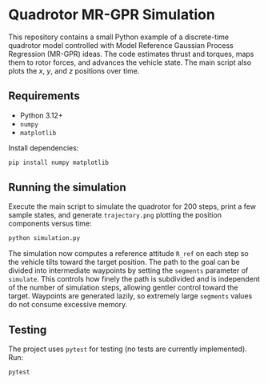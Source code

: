 # Quadrotor MR-GPR Simulation

This repository contains a small Python example of a discrete-time quadrotor model controlled with Model Reference Gaussian Process Regression (MR-GPR) ideas. The code estimates thrust and torques, maps them to rotor forces, and advances the vehicle state. The main script also plots the $x$, $y$, and $z$ positions over time.

## Requirements
- Python 3.12+
- `numpy`
- `matplotlib`

Install dependencies:

```bash
pip install numpy matplotlib
```

## Running the simulation
Execute the main script to simulate the quadrotor for 200 steps, print a few sample states, and generate `trajectory.png` plotting the position components versus time:

```bash
python simulation.py
```

The simulation now computes a reference attitude `R_ref` on each step so the
vehicle tilts toward the target position. The path to the goal can be divided
into intermediate waypoints by setting the ``segments`` parameter of
``simulate``. This controls how finely the path is subdivided and is independent
of the number of simulation steps, allowing gentler control toward the target.
Waypoints are generated lazily, so extremely large ``segments`` values do not
consume excessive memory.

## Testing
The project uses `pytest` for testing (no tests are currently implemented). Run:

```bash
pytest
```

